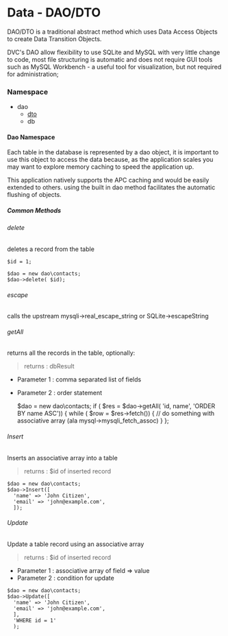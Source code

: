 # Data - DAO/DTO

DAO/DTO is a traditional abstract method which uses Data Access Objects to
create Data Transition Objects.

DVC's DAO allow flexibility to use SQLite and MySQL with very little change
to code, most file structuring is automatic and does not require GUI tools
such as MySQL Workbench - a useful tool for visualization, but not required
for administration;

### Namespace

* dao
  * [dto](dto)
  * db

#### Dao Namespace

Each table in the database is represented by a dao object, it is important to use
 this object to access the data because, as the application scales you may want to
 explore memory caching to speed the application up.

This application natively supports the APC caching and would be easily extended
 to others. using the built in dao method facilitates the automatic flushing of
 objects.

##### Common Methods

###### delete
deletes a record from the table
```
$id = 1;

$dao = new dao\contacts;
$dao->delete( $id);
```

###### escape
calls the upstream mysqli->real_escape_string or SQLite->escapeString

###### getAll
returns all the records in the table, optionally:
> returns : dbResult
* Parameter 1 : comma separated list of fields
* Parameter 2 : order statement

    $dao = new dao\contacts;
    if ( $res = $dao->getAll( 'id, name', 'ORDER BY name ASC')) {
      while ( $row = $res->fetch()) {
        // do something with associative array (ala mysql->mysqli_fetch_assoc)
      }
    };


###### Insert
Inserts an associative array into a table
> returns : $id of inserted record

```
$dao = new dao\contacts;
$dao->Insert([
  'name' => 'John Citizen',
  'email' => 'john@example.com',
  ]);

```

###### Update
Update a table record using an associative array
> returns : $id of inserted record
* Parameter 1 : associative array of field => value
* Parameter 2 : condition for update

```
$dao = new dao\contacts;
$dao->Update([
  'name' => 'John Citizen',
  'email' => 'john@example.com',
  ],
  'WHERE id = 1'
  );

```
